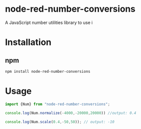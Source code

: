 # node-red-number-conversions
A JavaScript number utilities library to use i

# Installation
## npm 
```bash
npm install node-red-number-conversions
```

# Usage
```js
import {Num} from "node-red-number-conversions";

console.log(Num.normalize(-4000,-20000,20000)) //output: 0.4

console.log(Num.scale(0.4,-50,50)); // output: -10
```
